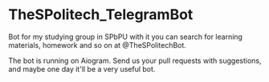 # TheSPolitech_TelegramBot
Bot for my studying group in SPbPU with it you can search for learning materials, homework and so on at @TheSPolitechBot.

The bot is running on Aiogram. Send us your pull requests with suggestions, and maybe one day it'll be a very useful bot.
